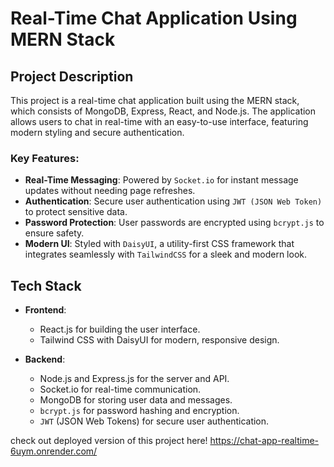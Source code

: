 # Real-Time Chat Application Using MERN Stack

## Project Description

This project is a real-time chat application built using the MERN stack, which consists of MongoDB, Express, React, and Node.js. The application allows users to chat in real-time with an easy-to-use interface, featuring modern styling and secure authentication.

### Key Features:
- **Real-Time Messaging**: Powered by `Socket.io` for instant message updates without needing page refreshes.
- **Authentication**: Secure user authentication using `JWT (JSON Web Token)` to protect sensitive data.
- **Password Protection**: User passwords are encrypted using `bcrypt.js` to ensure safety.
- **Modern UI**: Styled with `DaisyUI`, a utility-first CSS framework that integrates seamlessly with `TailwindCSS` for a sleek and modern look.

## Tech Stack

- **Frontend**: 
  - React.js for building the user interface.
  - Tailwind CSS with DaisyUI for modern, responsive design.
  
- **Backend**:
  - Node.js and Express.js for the server and API.
  - Socket.io for real-time communication.
  - MongoDB for storing user data and messages.
  - `bcrypt.js` for password hashing and encryption.
  - `JWT` (JSON Web Tokens) for secure user authentication.

check out deployed version of this project here! https://chat-app-realtime-6uym.onrender.com/

